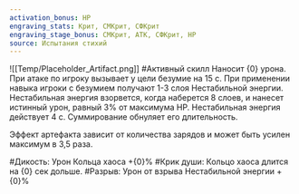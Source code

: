 ```yaml
---
activation_bonus: HP
engraving_stats: Крит, СМКрит, СФКрит
engraving_stage_bonus: СМКрит, АТК, СФКрит, HP
source: Испытания стихий
---
```

![[Temp/Placeholder_Artifact.png]]
#Активный скилл
Наносит {0} урона. При атаке по игроку вызывает у цели безумие на 15 с. При применении навыка игроки с безумием получают 1-3 слоя Нестабильной энергии. Нестабильная энергия взорвется, когда наберется 8 слоев, и нанесет истинный урон, равный 3% от максимума HP. Нестабильная энергия действует 4 с. Суммирование обнуляет его длительность.

Эффект артефакта зависит от количества зарядов и может быть усилен максимум в 3,5 раза.

#Дикость: 
Урон Кольца хаоса +{0}%
#Крик души: 
Кольцо хаоса длится на {0} сек дольше.
#Разрыв: 
Урон от взрыва Нестабильной энергии +{0}%
